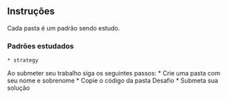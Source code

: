## Instruções

Cada pasta é um padrão sendo estudo.

### Padrões estudados
	* strategy

Ao submeter seu trabalho siga os seguintes passos:
	* Crie uma pasta com seu nome e sobrenome
	* Copie o código da pasta Desafio
	* Submeta sua solução
	

